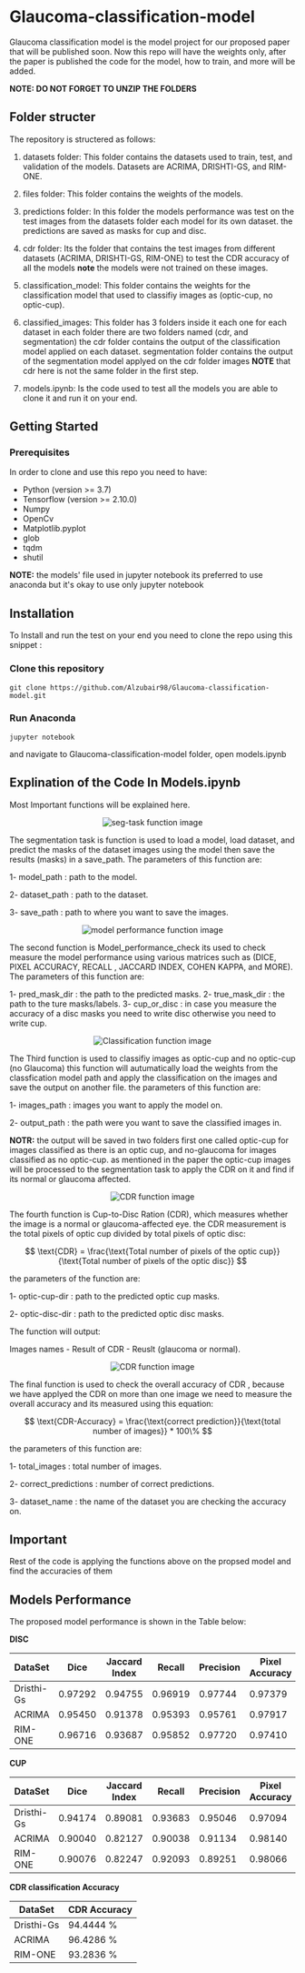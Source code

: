# Glaucoma-classification-model

Glaucoma classification model is the model project for our proposed paper that will be published soon. Now this repo will have the weights only, after the paper is published the code for the model, how to train, and more will be added.

**NOTE: DO NOT FORGET TO UNZIP THE FOLDERS**

## Folder structer

The repository is structered as follows:

1. datasets folder: This folder contains the datasets used to train, test, and validation of the models. Datasets are ACRIMA, DRISHTI-GS, and RIM-ONE.

2. files folder: This folder contains the weights of the models.

3. predictions folder: In this folder the models performance was test on the test images from the datasets folder each model for its own dataset. the predictions are saved as masks for cup and disc.

4. cdr folder: Its the folder that contains the test images from different datasets (ACRIMA, DRISHTI-GS, RIM-ONE) to test the CDR accuracy of all the models **note** the models were not trained on these images.

5. classification_model: This folder contains the weights for the classification model that used to classifiy images as (optic-cup, no optic-cup).

6. classified_images: This folder has 3 folders inside it each one for each dataset in each folder there are two folders named (cdr, and segmentation) the cdr folder contains the output of the classification model applied on each dataset. segmentation folder contains the output of the segmentation model applyed on the cdr folder images **NOTE** that cdr here is not the same folder in the first step.

7. models.ipynb: Is the code used to test all the models you are able to clone it and run it on your end.

## Getting Started

### Prerequisites

In order to clone and use this repo you need to have:

- Python (version >= 3.7)
- Tensorflow (version >= 2.10.0)
- Numpy
- OpenCv
- Matplotlib.pyplot
- glob
- tqdm
- shutil

**NOTE:** the models' file used in jupyter notebook its preferred to use anaconda but it's okay to use only jupyter notebook

## Installation

To Install and run the test on your end you need to clone the repo using this snippet :

### Clone this repository

```shell
git clone https://github.com/Alzubair98/Glaucoma-classification-model.git
```

### Run Anaconda

```shell
jupyter notebook
```

and navigate to Glaucoma-classification-model folder, open models.ipynb

## Explination of the Code In Models.ipynb

Most Important functions will be explained here.

<div align='center'>
<img alt='seg-task function image' src='./images/seg_task.png'/>
</div>

The segmentation task is function is used to load a model, load dataset, and predict the masks of the dataset images using the model then save the results (masks) in a save_path. The parameters of this function are:

1- model_path : path to the model.

2- dataset_path : path to the dataset.

3- save_path : path to where you want to save the images.

<div align='center'>
<img alt='model performance function image' src='./images/model_perfromace_check.png'/>
</div>

The second function is Model_performance_check its used to check measure the model performance using various matrices such as (DICE, PIXEL ACCURACY, RECALL , JACCARD INDEX, COHEN KAPPA, and MORE). The parameters of this function are:

1- pred_mask_dir : the path to the predicted masks.
2- true_mask_dir : the path to the ture masks/labels.
3- cup_or_disc : in case you measure the accuracy of a disc masks you need to write disc otherwise you need to write cup.

<div align='center'>
<img alt='Classification function image' src='./images/classification function.png'/>
</div>

The Third function is used to classifiy images as optic-cup and no optic-cup (no Glaucoma) this function will autumatically load the weights from the classfication model path and apply the classification on the images and save the output on another file. the parameters of this function are:

1- images_path : images you want to apply the model on.

2- output_path : the path were you want to save the classified images in.

**NOTR:** the output will be saved in two folders first one called optic-cup for images classified as there is an optic cup, and no-glaucoma for images classified as no optic-cup. as mentioned in the paper the optic-cup images will be processed to the segmentation task to apply the CDR on it and find if its normal or glaucoma affected.

<div align='center'>
<img alt='CDR function image' src='./images/CDR.png'/>
</div>

The fourth function is Cup-to-Disc Ration (CDR), which measures whether the image is a normal or glaucoma-affected eye. the CDR measurement is the total pixels of optic cup divided by total pixels of optic disc:

$$
 \text{CDR} = \frac{\text{Total number of pixels of the optic cup}}{\text{Total number of pixels of the optic disc}}
$$

the parameters of the function are:

1- optic-cup-dir : path to the predicted optic cup masks.

2- optic-disc-dir : path to the predicted optic disc masks.

The function will output:

Images names - Result of CDR - Reuslt (glaucoma or normal).

<div align='center'>
<img alt='CDR function image' src='./images/cdr-accuracy.png'/>
</div>

The final function is used to check the overall accuracy of CDR , because we have applyed the CDR on more than one image we need to measure the overall accuracy and its measured using this equation:

$$
 \text{CDR-Accuracy} = \frac{\text{correct prediction}}{\text{total number of images}} * 100\%
$$

the parameters of this function are:

1- total_images : total number of images.

2- correct_predictions : number of correct predictions.

3- dataset_name : the name of the dataset you are checking the accuracy on.

## Important

Rest of the code is applying the functions above on the propsed model and find the accuracies of them

## Models Performance

The proposed model performance is shown in the Table below:

**DISC**

| DataSet    | Dice    | Jaccard Index | Recall  | Precision | Pixel Accuracy | Cohen's Kappa | MCC     |
| ---------- | ------- | ------------- | ------- | --------- | -------------- | ------------- | ------- |
| Dristhi-Gs | 0.97292 | 0.94755       | 0.96919 | 0.97744   | 0.97379        | 0.94654       | 0.94724 |
| ACRIMA     | 0.95450 | 0.91378       | 0.95393 | 0.95761   | 0.97917        | 0.94074       | 0.94178 |
| RIM-ONE    | 0.96716 | 0.93687       | 0.95852 | 0.97720   | 0.97410        | 0.94563       | 0.94653 |

**CUP**

| DataSet    | Dice    | Jaccard Index | Recall  | Precision | Pixel Accuracy | Cohen's Kappa | MCC     |
| ---------- | ------- | ------------- | ------- | --------- | -------------- | ------------- | ------- |
| Dristhi-Gs | 0.94174 | 0.89081       | 0.93683 | 0.95046   | 0.97094        | 0.92160       | 0.92329 |
| ACRIMA     | 0.90040 | 0.82127       | 0.90038 | 0.91134   | 0.98140        | 0.89008       | 0.89335 |
| RIM-ONE    | 0.90076 | 0.82247       | 0.92093 | 0.89251   | 0.98066        | 0.88979       | 0.89330 |

**CDR classification Accuracy**

| DataSet    | CDR Accuracy |
| ---------- | ------------ |
| Dristhi-Gs | 94.4444 %    |
| ACRIMA     | 96.4286 %    |
| RIM-ONE    | 93.2836 %    |
